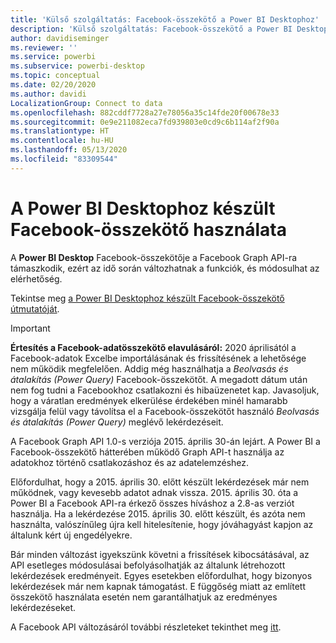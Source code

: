 ```yaml
---
title: 'Külső szolgáltatás: Facebook-összekötő a Power BI Desktophoz'
description: 'Külső szolgáltatás: Facebook-összekötő a Power BI Desktophoz'
author: davidiseminger
ms.reviewer: ''
ms.service: powerbi
ms.subservice: powerbi-desktop
ms.topic: conceptual
ms.date: 02/20/2020
ms.author: davidi
LocalizationGroup: Connect to data
ms.openlocfilehash: 882cddf7728a27e78056a35c14fde20f00678e33
ms.sourcegitcommit: 0e9e211082eca7fd939803e0cd9c6b114af2f90a
ms.translationtype: HT
ms.contentlocale: hu-HU
ms.lasthandoff: 05/13/2020
ms.locfileid: "83309544"
---
```

# <a name="use-the-facebook-connector-for-power-bi-desktop"></a>A Power BI Desktophoz készült Facebook-összekötő használata
A **Power BI Desktop** Facebook-összekötője a Facebook Graph API-ra támaszkodik, ezért az idő során változhatnak a funkciók, és módosulhat az elérhetőség.

Tekintse meg [a Power BI Desktophoz készült Facebook-összekötő útmutatóját](desktop-tutorial-facebook-analytics.md).

> [!IMPORTANT]
> **Értesítés a Facebook-adatösszekötő elavulásáról:** 2020 áprilisától a Facebook-adatok Excelbe importálásának és frissítésének a lehetősége nem működik megfelelően. Addig még használhatja a *Beolvasás és átalakítás (Power Query)* Facebook-összekötőt. A megadott dátum után nem fog tudni a Facebookhoz csatlakozni és hibaüzenetet kap. Javasoljuk, hogy a váratlan eredmények elkerülése érdekében minél hamarabb vizsgálja felül vagy távolítsa el a Facebook-összekötőt használó *Beolvasás és átalakítás (Power Query)* meglévő lekérdezéseit.


A Facebook Graph API 1.0-s verziója 2015. április 30-án lejárt. A Power BI a Facebook-összekötő hátterében működő Graph API-t használja az adatokhoz történő csatlakozáshoz és az adatelemzéshez.

Előfordulhat, hogy a 2015. április 30. előtt készült lekérdezések már nem működnek, vagy kevesebb adatot adnak vissza. 2015. április 30. óta a Power BI a Facebook API-ra érkező összes híváshoz a 2.8-as verziót használja. Ha a lekérdezése 2015. április 30. előtt készült, és azóta nem használta, valószínűleg újra kell hitelesítenie, hogy jóváhagyást kapjon az általunk kért új engedélyekre.

Bár minden változást igyekszünk követni a frissítések kibocsátásával, az API esetleges módosulásai befolyásolhatják az általunk létrehozott lekérdezések eredményeit. Egyes esetekben előfordulhat, hogy bizonyos lekérdezések már nem kapnak támogatást. E függőség miatt az említett összekötő használata esetén nem garantálhatjuk az eredményes lekérdezéseket.

A Facebook API változásáról további részleteket tekinthet meg [itt](https://developers.facebook.com/docs/apps/changelog#v2_0).

